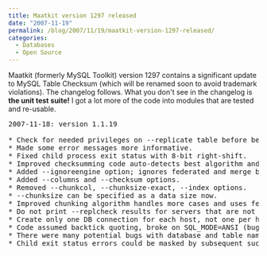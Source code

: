 ```yaml
---
title: Maatkit version 1297 released
date: "2007-11-19"
permalink: /blog/2007/11/19/maatkit-version-1297-released/
categories:
  - Databases
  - Open Source
---
```


Maatkit (formerly MySQL Toolkit) version 1297 contains a significant update to MySQL Table Checksum (which will be renamed soon to avoid trademark violations). The changelog follows. What you don't see in the changelog is **the unit test suite!** I got a lot more of the code into modules that are tested and re-usable.

<pre>2007-11-18: version 1.1.19 

* Check for needed privileges on --replicate table before beginning. 
* Made some error messages more informative. 
* Fixed child process exit status with 8-bit right-shift. 
* Improved checksumming code auto-detects best algorithm and function. 
* Added --ignoreengine option; ignores federated and merge by default. 
* Added --columns and --checksum options. 
* Removed --chunkcol, --chunksize-exact, --index options. 
* --chunksize can be specified as a data size now. 
* Improved chunking algorithm handles more cases and uses fewer chunks. 
* Do not print --replcheck results for servers that are not slaves. 
* Create only one DB connection for each host, not one per host/tbl/chunk. 
* Code assumed backtick quoting, broke on SQL_MODE=ANSI (bug #1813030). 
* There were many potential bugs with database and table name quoting. 
* Child exit status errors could be masked by subsequent successes.</pre>
